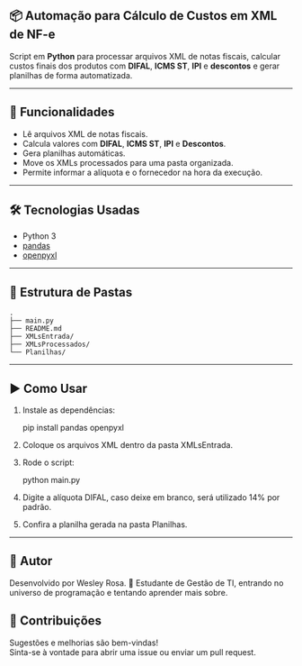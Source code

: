 ## 📦 Automação para Cálculo de Custos em XML de NF-e

Script em **Python** para processar arquivos XML de notas fiscais, calcular custos finais dos produtos com **DIFAL**, **ICMS ST**, **IPI** e **descontos** e gerar planilhas de forma automatizada.

---

## 🚀 Funcionalidades

- Lê arquivos XML de notas fiscais.
- Calcula valores com **DIFAL**, **ICMS ST**, **IPI** e **Descontos**.
- Gera planilhas automáticas.
- Move os XMLs processados para uma pasta organizada.
- Permite informar a alíquota e o fornecedor na hora da execução.

---

## 🛠️ Tecnologias Usadas

- Python 3
- [pandas](https://pandas.pydata.org/)
- [openpyxl](https://openpyxl.readthedocs.io/en/stable/)

---

## 📂 Estrutura de Pastas

```
.
├── main.py
├── README.md
├── XMLsEntrada/
├── XMLsProcessados/
└── Planilhas/
```
---

## ▶️ Como Usar

1. Instale as dependências:

    pip install pandas openpyxl

2. Coloque os arquivos XML dentro da pasta XMLsEntrada.

3. Rode o script:
    
    python main.py

4. Digite a alíquota DIFAL, caso deixe em branco, será utilizado 14% por padrão.

5. Confira a planilha gerada na pasta Planilhas.

---

## 📌 Autor

Desenvolvido por Wesley Rosa.
📍 Estudante de Gestão de TI, entrando no universo de programação e tentando aprender mais sobre.

## 🤝 Contribuições

Sugestões e melhorias são bem-vindas!  
Sinta-se à vontade para abrir uma issue ou enviar um pull request.
